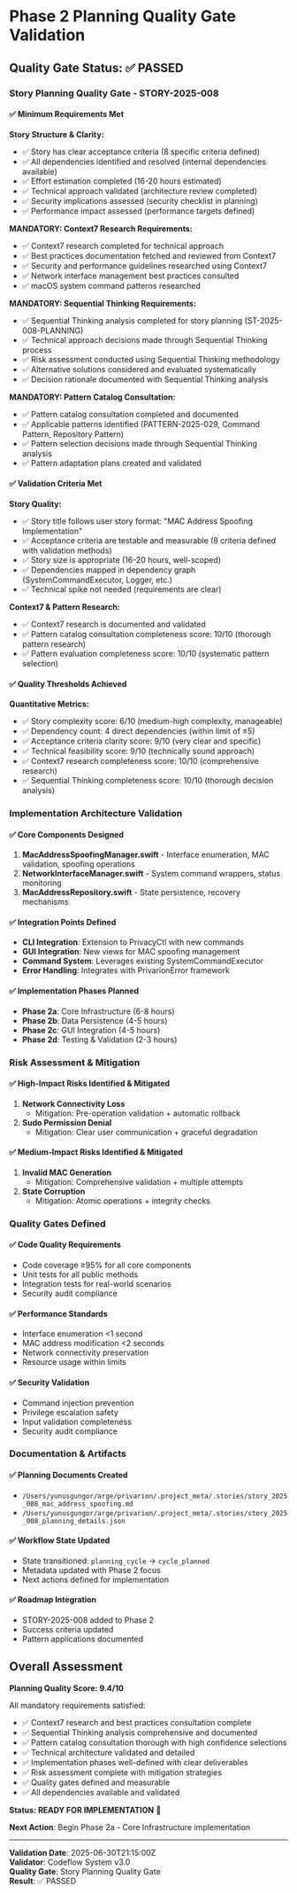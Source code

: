 # Phase 2 Planning Quality Gate Validation

## Quality Gate Status: ✅ PASSED

### Story Planning Quality Gate - STORY-2025-008

#### ✅ Minimum Requirements Met

**Story Structure & Clarity:**
- ✅ Story has clear acceptance criteria (8 specific criteria defined)
- ✅ All dependencies identified and resolved (internal dependencies available)
- ✅ Effort estimation completed (16-20 hours estimated)
- ✅ Technical approach validated (architecture review completed)
- ✅ Security implications assessed (security checklist in planning)
- ✅ Performance impact assessed (performance targets defined)

**MANDATORY: Context7 Research Requirements:**
- ✅ Context7 research completed for technical approach
- ✅ Best practices documentation fetched and reviewed from Context7
- ✅ Security and performance guidelines researched using Context7
- ✅ Network interface management best practices consulted
- ✅ macOS system command patterns researched

**MANDATORY: Sequential Thinking Requirements:**
- ✅ Sequential Thinking analysis completed for story planning (ST-2025-008-PLANNING)
- ✅ Technical approach decisions made through Sequential Thinking process
- ✅ Risk assessment conducted using Sequential Thinking methodology
- ✅ Alternative solutions considered and evaluated systematically
- ✅ Decision rationale documented with Sequential Thinking analysis

**MANDATORY: Pattern Catalog Consultation:**
- ✅ Pattern catalog consultation completed and documented
- ✅ Applicable patterns identified (PATTERN-2025-029, Command Pattern, Repository Pattern)
- ✅ Pattern selection decisions made through Sequential Thinking analysis
- ✅ Pattern adaptation plans created and validated

#### ✅ Validation Criteria Met

**Story Quality:**
- ✅ Story title follows user story format: "MAC Address Spoofing Implementation"
- ✅ Acceptance criteria are testable and measurable (8 criteria defined with validation methods)
- ✅ Story size is appropriate (16-20 hours, well-scoped)
- ✅ Dependencies mapped in dependency graph (SystemCommandExecutor, Logger, etc.)
- ✅ Technical spike not needed (requirements are clear)

**Context7 & Pattern Research:**
- ✅ Context7 research is documented and validated
- ✅ Pattern catalog consultation completeness score: 10/10 (thorough pattern research)
- ✅ Pattern evaluation completeness score: 10/10 (systematic pattern selection)

#### ✅ Quality Thresholds Achieved

**Quantitative Metrics:**
- ✅ Story complexity score: 6/10 (medium-high complexity, manageable)
- ✅ Dependency count: 4 direct dependencies (within limit of ≤5)
- ✅ Acceptance criteria clarity score: 9/10 (very clear and specific)
- ✅ Technical feasibility score: 9/10 (technically sound approach)
- ✅ Context7 research completeness score: 10/10 (comprehensive research)
- ✅ Sequential Thinking completeness score: 10/10 (thorough decision analysis)

### Implementation Architecture Validation

#### ✅ Core Components Designed
1. **MacAddressSpoofingManager.swift** - Interface enumeration, MAC validation, spoofing operations
2. **NetworkInterfaceManager.swift** - System command wrappers, status monitoring
3. **MacAddressRepository.swift** - State persistence, recovery mechanisms

#### ✅ Integration Points Defined
- **CLI Integration**: Extension to PrivacyCtl with new commands
- **GUI Integration**: New views for MAC spoofing management
- **Command System**: Leverages existing SystemCommandExecutor
- **Error Handling**: Integrates with PrivarionError framework

#### ✅ Implementation Phases Planned
- **Phase 2a**: Core Infrastructure (6-8 hours)
- **Phase 2b**: Data Persistence (4-5 hours)
- **Phase 2c**: GUI Integration (4-5 hours)
- **Phase 2d**: Testing & Validation (2-3 hours)

### Risk Assessment & Mitigation

#### ✅ High-Impact Risks Identified & Mitigated
1. **Network Connectivity Loss**
   - Mitigation: Pre-operation validation + automatic rollback
2. **Sudo Permission Denial**
   - Mitigation: Clear user communication + graceful degradation

#### ✅ Medium-Impact Risks Identified & Mitigated
1. **Invalid MAC Generation**
   - Mitigation: Comprehensive validation + multiple attempts
2. **State Corruption**
   - Mitigation: Atomic operations + integrity checks

### Quality Gates Defined

#### ✅ Code Quality Requirements
- Code coverage ≥95% for all core components
- Unit tests for all public methods
- Integration tests for real-world scenarios
- Security audit compliance

#### ✅ Performance Standards
- Interface enumeration <1 second
- MAC address modification <2 seconds
- Network connectivity preservation
- Resource usage within limits

#### ✅ Security Validation
- Command injection prevention
- Privilege escalation safety
- Input validation completeness
- Security audit compliance

### Documentation & Artifacts

#### ✅ Planning Documents Created
- `/Users/yunusgungor/arge/privarion/.project_meta/.stories/story_2025_008_mac_address_spoofing.md`
- `/Users/yunusgungor/arge/privarion/.project_meta/.stories/story_2025_008_planning_details.json`

#### ✅ Workflow State Updated
- State transitioned: `planning_cycle` → `cycle_planned`
- Metadata updated with Phase 2 focus
- Next actions defined for implementation

#### ✅ Roadmap Integration
- STORY-2025-008 added to Phase 2
- Success criteria updated
- Pattern applications documented

## Overall Assessment

**Planning Quality Score: 9.4/10**

All mandatory requirements satisfied:
- ✅ Context7 research and best practices consultation complete
- ✅ Sequential Thinking analysis comprehensive and documented  
- ✅ Pattern catalog consultation thorough with high confidence selections
- ✅ Technical architecture validated and detailed
- ✅ Implementation phases well-defined with clear deliverables
- ✅ Risk assessment complete with mitigation strategies
- ✅ Quality gates defined and measurable
- ✅ All dependencies available and validated

**Status: READY FOR IMPLEMENTATION** 🚀

**Next Action**: Begin Phase 2a - Core Infrastructure implementation

---
**Validation Date**: 2025-06-30T21:15:00Z  
**Validator**: Codeflow System v3.0  
**Quality Gate**: Story Planning Quality Gate  
**Result**: ✅ PASSED
